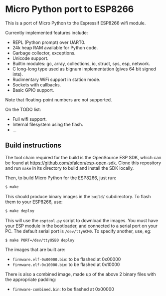 Micro Python port to ESP8266
============================

This is a port of Micro Python to the Espressif ESP8266 wifi module.

Currently implemented features include:
- REPL (Python prompt) over UART0.
- 24k heap RAM available for Python code.
- Garbage collector, exceptions.
- Unicode support.
- Builtin modules: gc, array, collections, io, struct, sys, esp, network.
- C long-long type used as bignum implementation (gives 64 bit signed ints).
- Rudimentary WiFi support in station mode.
- Sockets with callbacks.
- Basic GPIO support.

Note that floating-point numbers are not supported.

On the TODO list:
- Full wifi support.
- Internal filesystem using the flash.
- ...

Build instructions
------------------

The tool chain required for the build is the OpenSource ESP SDK, which can be
found at <https://github.com/pfalcon/esp-open-sdk>.  Clone this repository and
run `make` in its directory to build and install the SDK locally.

Then, to build Micro Python for the ESP8266, just run:
```bash
$ make
```
This should produce binary images in the `build/` subdirectory.  To flash them
to your ESP8266, use:
```bash
$ make deploy
```
This will use the `esptool.py` script to download the images.  You must have
your ESP module in the bootloader, and connected to a serial port on your PC.
The default serial port is `/dev/ttyACM0`.  To specify another, use, eg:
```bash
$ make PORT=/dev/ttyUSB0 deploy
```

The images that are built are:
- `firmware.elf-0x00000.bin`: to be flashed at 0x00000
- `firmware.elf-0x10000.bin`: to be flashed at 0x10000

There is also a combined image, made up of the above 2 binary files with the
appropriate padding:
- `firmware-combined.bin`: to be flashed at 0x00000
